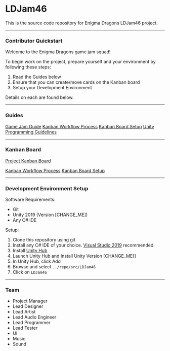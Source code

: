 # LDJam46

This is the source code repository for Enigma Dragons LDJam46 project. 

----

### Contributor Quickstart

Welcome to the Enigma Dragons game jam squad! 

To begin work on the project, prepare yourself and your environment by following these steps:
1. Read the Guides below
2. Ensure that you can create/move cards on the Kanban board
3. Setup your Development Environment

Details on each are found below.

----

### Guides

[Game Jam Guide](./guides/game-jam-guide.md)
[Kanban Workflow Process](./guides/kanban-workflow-guide.md)
[Kanban Board Setup](./guide/kanban-board-guide.md)
[Unity Programming Guidelines](./guides/unity-design-guidelines.md)

----

### Kanban Board

[Project Kanban Board](https://zube.io/enigmadragons/ldjam46/w/all/kanban)

[Kanban Workflow Process](./guides/kanban-workflow-guide.md)
[Kanban Board Setup](./guide/kanban-board-guide.md)

----

### Development Environment Setup

Software Requirements:
- Git
- Unity 2019 (Version [CHANGE_ME])
- Any C# IDE

Setup:
1. Clone this repository using git
2. Install any C# IDE of your choice. [Visual Studio 2019](https://visualstudio.microsoft.com/thank-you-downloading-visual-studio/?sku=Community&rel=16) recommended.
3. Install [Unity Hub](https://unity3d.com/get-unity/download)
4. Launch Unity Hub and Install Unity Version [CHANGE_ME)]
5. In Unity Hub, click Add
6. Browse and select `../repo/src/LDJam46`
7. Click on `LDJam46`

----

### Team

- Project Manager
- Lead Designer
- Lead Artist
- Lead Audio Engineer
- Lead Programmer
- Lead Tester
- UI
- Music
- Sound
